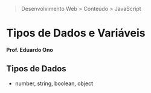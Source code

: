 > Desenvolvimento Web > Conteúdo > JavaScript

# Tipos de Dados e Variáveis

__Prof. Eduardo Ono__

## Tipos de Dados

* number, string, boolean, object
